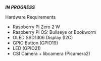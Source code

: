 ***********IN PROGRESS***********

Hardware Requirements
- Raspberry Pi Zero 2 W
- Raspberry Pi OS: Bullseye or Bookworm
- OLED SSD1306 Display (I2C)
- GPIO Button (GPIO19)
- LED (GPIO21)
- CSI Camera + libcamera (Picamera2)
